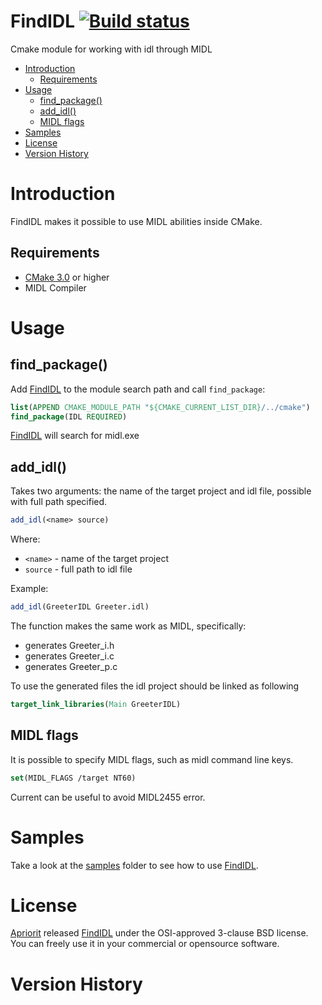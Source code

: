 # FindIDL [![Build status](https://ci.appveyor.com/api/projects/status/github/apriorit/FindIDL?svg=true)](https://ci.appveyor.com/project/apriorit/findidl)
Cmake module for working with idl through MIDL

* [Introduction](#introduction)
  * [Requirements](#requirements)
* [Usage](#usage)
  * [find_package()](#find_package)
  * [add_idl()](#add_idl)
  * [MIDL flags](#midl-flags)
* [Samples](#samples) 
* [License](#license) 
* [Version History](#version-history)

# Introduction
FindIDL makes it possible to use MIDL abilities inside CMake.

## Requirements
- [CMake 3.0](https://cmake.org/download/) or higher
- MIDL Compiler

# Usage
## find_package()
Add [FindIDL](https://github.com/apriorit/FindIDL) to the module search path and call `find_package`:
```cmake
list(APPEND CMAKE_MODULE_PATH "${CMAKE_CURRENT_LIST_DIR}/../cmake")
find_package(IDL REQUIRED)
```
[FindIDL](https://github.com/apriorit/FindIDL) will search for midl.exe

## add_idl()
Takes two arguments: the name of the target project and idl file, possible with full path specified.
```cmake
add_idl(<name> source)
```
Where:
- `<name>` - name of the target project
- `source` - full path to idl file

Example:
```cmake
add_idl(GreeterIDL Greeter.idl)
```

The function makes the same work as MIDL, specifically:
- generates Greeter_i.h
- generates Greeter_i.c
- generates Greeter_p.c

To use the generated files the idl project should be linked as following
```cmake
target_link_libraries(Main GreeterIDL)
```

## MIDL flags
It is possible to specify MIDL flags, such as midl command line keys.
```cmake
set(MIDL_FLAGS /target NT60)
```
Current can be useful to avoid MIDL2455 error. 

# Samples 
Take a look at the [samples](samples/) folder to see how to use [FindIDL](https://github.com/apriorit/FindIDL).

# License
[Apriorit](http://www.apriorit.com/) released [FindIDL](https://github.com/apriorit/FindIDL) under the OSI-approved 3-clause BSD license. You can freely use it in your commercial or opensource software.

# Version History